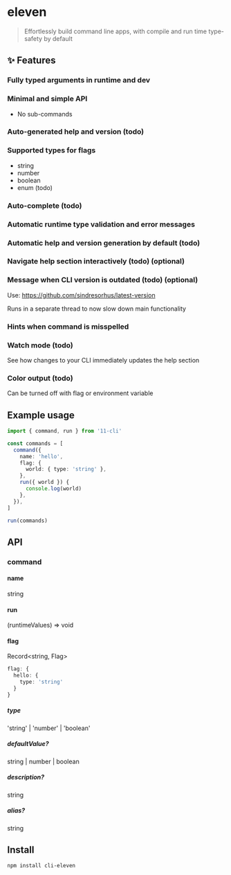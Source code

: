 # eleven

> Effortlessly build command line apps, with compile and run time type-safety by default

## :sparkles: Features

### Fully typed arguments in runtime and dev

### Minimal and simple API

- No sub-commands

### Auto-generated help and version (todo)

### Supported types for flags

- string
- number
- boolean
- enum (todo)

### Auto-complete (todo)

### Automatic runtime type validation and error messages

### Automatic help and version generation by default (todo)

### Navigate help section interactively (todo) (optional)

### Message when CLI version is outdated (todo) (optional)

Use: https://github.com/sindresorhus/latest-version

Runs in a separate thread to now slow down main functionality

### Hints when command is misspelled

### Watch mode (todo)

See how changes to your CLI immediately updates the help section

### Color output (todo)

Can be turned off with flag or environment variable

## Example usage

```ts
import { command, run } from '11-cli'

const commands = [
  command({
    name: 'hello',
    flag: {
      world: { type: 'string' },
    },
    run({ world }) {
      console.log(world)
    },
  }),
]

run(commands)
```

## API

### command

#### name

string

#### run

(runtimeValues) => void

#### flag

Record<string, Flag>

```ts
flag: {
  hello: {
    type: 'string'
  }
}
```

##### type

'string' | 'number' | 'boolean'

##### defaultValue?

string | number | boolean

##### description?

string

##### alias?

string

## Install

```console
npm install cli-eleven
```
